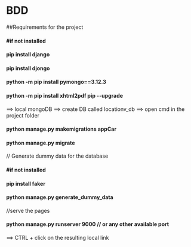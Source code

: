 # BDD

##Requirements for the project

#### #if not installed

#### pip install django

#### pip install djongo

#### python -m pip install pymongo==3.12.3

#### python -m pip install xhtml2pdf pip --upgrade

==> local mongoDB
==> create DB called locationv_db
==> open cmd in the project folder

#### python manage.py makemigrations appCar

#### python manage.py migrate

// Generate dummy data for the database

#### #if not installed

#### pip install faker

#### python manage.py generate_dummy_data

//serve the pages

#### python manage.py runserver 9000 // or any other available port

==> CTRL + click on the resulting local link
